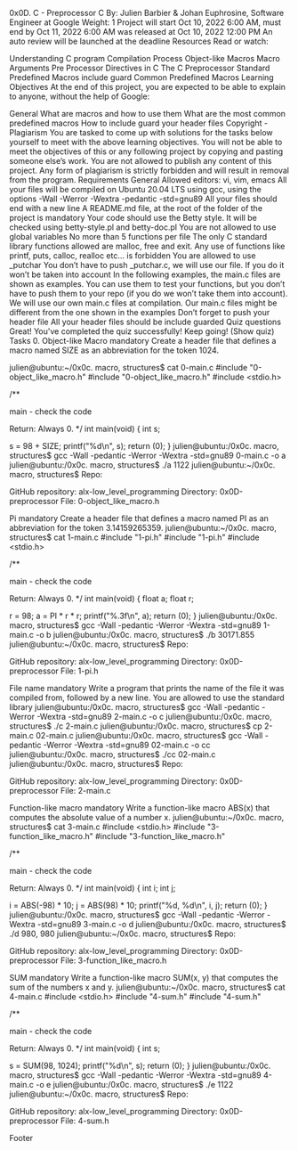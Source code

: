 0x0D. C - Preprocessor C By: Julien Barbier & Johan Euphrosine, Software Engineer at Google Weight: 1 Project will start Oct 10, 2022 6:00 AM, must end by Oct 11, 2022 6:00 AM was released at Oct 10, 2022 12:00 PM An auto review will be launched at the deadline Resources Read or watch:

Understanding C program Compilation Process Object-like Macros Macro Arguments Pre Processor Directives in C The C Preprocessor Standard Predefined Macros include guard Common Predefined Macros Learning Objectives At the end of this project, you are expected to be able to explain to anyone, without the help of Google:

General What are macros and how to use them What are the most common predefined macros How to include guard your header files Copyright - Plagiarism You are tasked to come up with solutions for the tasks below yourself to meet with the above learning objectives. You will not be able to meet the objectives of this or any following project by copying and pasting someone else’s work. You are not allowed to publish any content of this project. Any form of plagiarism is strictly forbidden and will result in removal from the program. Requirements General Allowed editors: vi, vim, emacs All your files will be compiled on Ubuntu 20.04 LTS using gcc, using the options -Wall -Werror -Wextra -pedantic -std=gnu89 All your files should end with a new line A README.md file, at the root of the folder of the project is mandatory Your code should use the Betty style. It will be checked using betty-style.pl and betty-doc.pl You are not allowed to use global variables No more than 5 functions per file The only C standard library functions allowed are malloc, free and exit. Any use of functions like printf, puts, calloc, realloc etc… is forbidden You are allowed to use _putchar You don’t have to push _putchar.c, we will use our file. If you do it won’t be taken into account In the following examples, the main.c files are shown as examples. You can use them to test your functions, but you don’t have to push them to your repo (if you do we won’t take them into account). We will use our own main.c files at compilation. Our main.c files might be different from the one shown in the examples Don’t forget to push your header file All your header files should be include guarded Quiz questions Great! You've completed the quiz successfully! Keep going! (Show quiz) Tasks 0. Object-like Macro mandatory Create a header file that defines a macro named SIZE as an abbreviation for the token 1024.

julien@ubuntu:~/0x0c. macro, structures$ cat 0-main.c #include "0-object_like_macro.h" #include "0-object_like_macro.h" #include <stdio.h>

/**

main - check the code

Return: Always 0. */ int main(void) { int s;

s = 98 + SIZE; printf("%d\n", s); return (0); } julien@ubuntu:/0x0c. macro, structures$ gcc -Wall -pedantic -Werror -Wextra -std=gnu89 0-main.c -o a julien@ubuntu:/0x0c. macro, structures$ ./a 1122 julien@ubuntu:~/0x0c. macro, structures$ Repo:

GitHub repository: alx-low_level_programming Directory: 0x0D-preprocessor File: 0-object_like_macro.h

Pi mandatory Create a header file that defines a macro named PI as an abbreviation for the token 3.14159265359.
julien@ubuntu:~/0x0c. macro, structures$ cat 1-main.c #include "1-pi.h" #include "1-pi.h" #include <stdio.h>

/**

main - check the code

Return: Always 0. */ int main(void) { float a; float r;

r = 98; a = PI * r * r; printf("%.3f\n", a); return (0); } julien@ubuntu:/0x0c. macro, structures$ gcc -Wall -pedantic -Werror -Wextra -std=gnu89 1-main.c -o b julien@ubuntu:/0x0c. macro, structures$ ./b 30171.855 julien@ubuntu:~/0x0c. macro, structures$ Repo:

GitHub repository: alx-low_level_programming Directory: 0x0D-preprocessor File: 1-pi.h

File name mandatory Write a program that prints the name of the file it was compiled from, followed by a new line.
You are allowed to use the standard library julien@ubuntu:/0x0c. macro, structures$ gcc -Wall -pedantic -Werror -Wextra -std=gnu89 2-main.c -o c julien@ubuntu:/0x0c. macro, structures$ ./c 2-main.c julien@ubuntu:/0x0c. macro, structures$ cp 2-main.c 02-main.c julien@ubuntu:/0x0c. macro, structures$ gcc -Wall -pedantic -Werror -Wextra -std=gnu89 02-main.c -o cc julien@ubuntu:/0x0c. macro, structures$ ./cc 02-main.c julien@ubuntu:/0x0c. macro, structures$ Repo:

GitHub repository: alx-low_level_programming Directory: 0x0D-preprocessor File: 2-main.c

Function-like macro mandatory Write a function-like macro ABS(x) that computes the absolute value of a number x.
julien@ubuntu:~/0x0c. macro, structures$ cat 3-main.c #include <stdio.h> #include "3-function_like_macro.h" #include "3-function_like_macro.h"

/**

main - check the code

Return: Always 0. */ int main(void) { int i; int j;

i = ABS(-98) * 10; j = ABS(98) * 10; printf("%d, %d\n", i, j); return (0); } julien@ubuntu:/0x0c. macro, structures$ gcc -Wall -pedantic -Werror -Wextra -std=gnu89 3-main.c -o d julien@ubuntu:/0x0c. macro, structures$ ./d 980, 980 julien@ubuntu:~/0x0c. macro, structures$ Repo:

GitHub repository: alx-low_level_programming Directory: 0x0D-preprocessor File: 3-function_like_macro.h

SUM mandatory Write a function-like macro SUM(x, y) that computes the sum of the numbers x and y.
julien@ubuntu:~/0x0c. macro, structures$ cat 4-main.c #include <stdio.h> #include "4-sum.h" #include "4-sum.h"

/**

main - check the code

Return: Always 0. */ int main(void) { int s;

s = SUM(98, 1024); printf("%d\n", s); return (0); } julien@ubuntu:/0x0c. macro, structures$ gcc -Wall -pedantic -Werror -Wextra -std=gnu89 4-main.c -o e julien@ubuntu:/0x0c. macro, structures$ ./e 1122 julien@ubuntu:~/0x0c. macro, structures$ Repo:

GitHub repository: alx-low_level_programming Directory: 0x0D-preprocessor File: 4-sum.h

Footer
